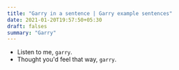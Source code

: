 ```yaml
---
title: "Garry in a sentence | Garry example sentences"
date: 2021-01-20T19:57:50+05:30
draft: falses
summary: "Garry"
---
```

- Listen to me, `garry`.
- Thought you'd feel that way, `garry`.
                 
